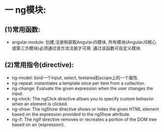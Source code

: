 # 一 ng模块:
## (1)常用函数:
- angular.module: 创建,注册和获取AngularJS模块, 所有模块(AngularJS核心或第三方模块)必须通过该方法注册才可用. 通过该函数可自定义模块.

## (2)常用指令(directive):
- ng-model: bind一个input, select, textarea到scope上的一个属性.
- ng-repeat: instantiates a template once per item from a collection.
- ng-change: Evaluate the given expression when the user changes the input.
- ng-clock: The ngClick directive allows you to specify custom behavior when an element is clicked.
- ng-show: The ngShow directive shows or hides the given HTML element based on the expression provided to the ngShow attribute.
- ng-if: The ngIf directive removes or recreates a portion of the DOM tree based on an {expression}.